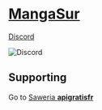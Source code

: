 # [MangaSur](https://mangausr.ovh)

[Discord](https://discord.gg/Tu567gDxy6)

![Discord](https://img.shields.io/discord/817234642699812875?style=plastic)

## Supporting

Go to [Saweria **apigratisfr**](https://saweria.co/apigratisfr) 
